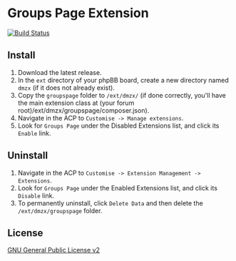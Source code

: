 # Groups Page Extension

[![Build Status](https://travis-ci.org/dmzx/Groups-Page.svg?branch=master)](https://travis-ci.org/dmzx/Groups-Page)

## Install
1. Download the latest release.
2. In the `ext` directory of your phpBB board, create a new directory named `dmzx` (if it does not already exist).
3. Copy the `groupspage` folder to `/ext/dmzx/` (if done correctly, you'll have the main extension class at (your forum root)/ext/dmzx/groupspage/composer.json).
4. Navigate in the ACP to `Customise -> Manage extensions`.
5. Look for `Groups Page` under the Disabled Extensions list, and click its `Enable` link.

## Uninstall
1. Navigate in the ACP to `Customise -> Extension Management -> Extensions`.
2. Look for `Groups Page` under the Enabled Extensions list, and click its `Disable` link.
3. To permanently uninstall, click `Delete Data` and then delete the `/ext/dmzx/groupspage` folder.

## License
[GNU General Public License v2](http://opensource.org/licenses/GPL-2.0)
